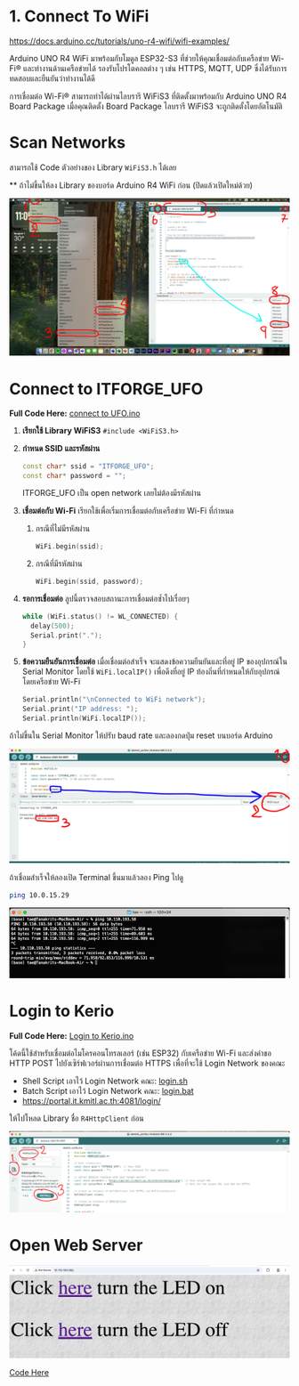 # 1. Connect To WiFi

https://docs.arduino.cc/tutorials/uno-r4-wifi/wifi-examples/

Arduino UNO R4 WiFi มาพร้อมกับโมดูล ESP32-S3 ที่ช่วยให้คุณเชื่อมต่อกับเครือข่าย Wi-Fi® และทำงานด้านเครือข่ายได้
รองรับโปรโตคอลต่าง ๆ เช่น HTTPS, MQTT, UDP ซึ่งได้รับการทดสอบและยืนยันว่าทำงานได้ดี

การเชื่อมต่อ Wi-Fi® สามารถทำได้ผ่านไลบรารี WiFiS3 ที่ติดตั้งมาพร้อมกับ Arduino UNO R4 Board Package เมื่อคุณติดตั้ง
Board Package ไลบรารี WiFiS3 จะถูกติดตั้งโดยอัตโนมัติ

# Scan Networks

สามารถใช้ Code ตัวอย่างของ Library `WiFiS3.h` ได้เลย

** ถ้าไม่ขึ้นให้ลง Library ของบอร์ด Arduino R4 WiFi ก่อน (ปิดแล้วเปิดใหม่ด้วย)

![example.jpg](files/img/example.jpg)

# Connect to ITFORGE_UFO

**Full Code Here:** [connect to UFO.ino](files/connect%20to%20UFO.ino)

1. **เรียกใช้ Library WiFiS3**
   `#include <WiFiS3.h>`

2. **กำหนด SSID และรหัสผ่าน**

    ``` cpp
    const char* ssid = "ITFORGE_UFO";
    const char* password = ""; 
    ```
   ITFORGE_UFO เป็น open network เลยไม่ต้องมีรหัสผ่าน
3. **เชื่อมต่อกับ Wi-Fi**
   เรียกใช้เพื่อเริ่มการเชื่อมต่อกับเครือข่าย Wi-Fi ที่กำหนด
    1. กรณีที่ไม่มีรหัสผ่าน
         ``` cpp
         WiFi.begin(ssid);
         ```
    2. กรณีที่มีรหัสผ่าน
         ``` cpp
         WiFi.begin(ssid, password);
         ```
4. **รอการเชื่อมต่อ** ลูปนี้ตรวจสอบสถานะการเชื่อมต่อซ้ำไปเรื่อยๆ
    ``` cpp
    while (WiFi.status() != WL_CONNECTED) {
      delay(500);
      Serial.print(".");
    }
    ```
5. **ข้อความยืนยันการเชื่อมต่อ** เมื่อเชื่อมต่อสำเร็จ จะแสดงข้อความยืนยันและที่อยู่ IP ของอุปกรณ์ใน Serial Monitor
   โดยใช้ `WiFi.localIP()` เพื่อดึงที่อยู่ IP ท้องถิ่นที่กำหนดให้กับอุปกรณ์โดยเครือข่าย Wi-Fi
    ``` cpp
    Serial.println("\nConnected to WiFi network");
    Serial.print("IP address: ");
    Serial.println(WiFi.localIP());
    ```

ถ้าไม่ขึ้นใน Serial Monitor ให้ปรับ baud rate และลองกดปุ่ม reset บนบอร์ด Arduino

![ufo1.jpg](files/img/ufo1.jpg)

ถ้าเชื่อมสำเร็จให้ลองเปิด Terminal ขึ้นมาแล้วลอง Ping ไปดู

```bash
ping 10.0.15.29
```

![img.png](files/img/ufo2.png)

# Login to Kerio

**Full Code Here:** [Login to Kerio.ino](files/LogintoKerio.ino)

โค้ดนี้ใช้สำหรับเชื่อมต่อไมโครคอนโทรลเลอร์ (เช่น ESP32) กับเครือข่าย Wi-Fi และส่งคำขอ HTTP POST
ไปยังเซิร์ฟเวอร์ผ่านการเชื่อมต่อ HTTPS เพื่อที่จะใช้ Login Network ของคณะ

- Shell Script เอาไว้ Login Network คณะ: [login.sh](files/login.sh)
- Batch Script เอาไว้ Login Network คณะ: [login.bat](files/login.bat)
- https://portal.it.kmitl.ac.th:4081/login/

ให้ไปโหลด Library ชื่อ `R4HttpClient` ก่อน

![kerio1.jpg](files/img/kerio1.jpg)

# Open Web Server

![img.png](files/img/webserver1.png)

[Code Here](files/open_webserver.ino)